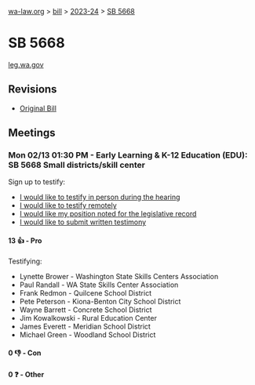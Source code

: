 [wa-law.org](/) > [bill](/bill/) > [2023-24](/bill/2023-24/) > [SB 5668](/bill/2023-24/sb/5668/)

# SB 5668
[leg.wa.gov](https://app.leg.wa.gov/billsummary?BillNumber=5668&Year=2023&Initiative=false)

## Revisions
* [Original Bill](1/)

## Meetings
### Mon 02/13 01:30 PM - Early Learning & K-12 Education (EDU): SB 5668 Small districts/skill center
Sign up to testify:
* [I would like to testify in person during the hearing](https://app.leg.wa.gov/csi/Testifier/Add?chamber=House&mId=30777&aId=151531&caId=21463&tId=1)
* [I would like to testify remotely](https://app.leg.wa.gov/csi/Testifier/Add?chamber=House&mId=30777&aId=151531&caId=21463&tId=2)
* [I would like my position noted for the legislative record](https://app.leg.wa.gov/csi/Testifier/Add?chamber=House&mId=30777&aId=151531&caId=21463&tId=3)
* [I would like to submit written testimony](https://app.leg.wa.gov/csi/Testifier/Add?chamber=House&mId=30777&aId=151531&caId=21463&tId=4)

#### 13 👍 - Pro
Testifying:
* Lynette Brower - Washington State Skills Centers Association
* Paul Randall - WA State Skills Center Association
* Frank Redmon - Quilcene School District
* Pete Peterson - Kiona-Benton City School District
* Wayne Barrett - Concrete School District
* Jim Kowalkowski - Rural Education Center
* James Everett - Meridian School District
* Michael Green - Woodland School District

#### 0 👎 - Con

#### 0 ❓ - Other
